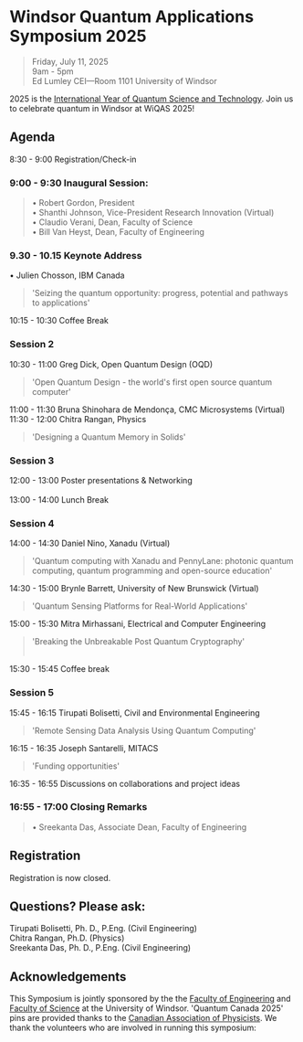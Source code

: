 # Windsor Quantum Applications Symposium 2025
> Friday, July 11, 2025 <br/>
> 9am - 5pm <br/>
> Ed Lumley CEI—Room 1101 University of Windsor <br/>

2025 is the [International Year of Quantum Science and Technology](https://quantum2025.org/).  Join us to celebrate quantum in Windsor at WiQAS 2025!  <br/>

## Agenda
8:30 -	   9:00	Registration/Check-in <br/>
### 9:00 -	   9:30	Inaugural Session:
> •	Robert Gordon, President<br/>
> •	Shanthi Johnson, Vice-President Research Innovation (Virtual) <br/>
> •	Claudio Verani, Dean, Faculty of Science<br/>
> •	Bill Van Heyst, Dean, Faculty of Engineering<br/>

### 9.30 -	 10.15	Keynote Address
•	Julien Chosson, IBM Canada <br/>
> 'Seizing the quantum opportunity: progress, potential and pathways to applications' <br/>

10:15 -	 10:30	Coffee Break<br/>
### Session 2
10:30 -	 11:00	Greg Dick, Open Quantum Design (OQD)<br/>
> 'Open Quantum Design - the world's first open source quantum computer' <br/>

11:00 -	 11:30	Bruna Shinohara de Mendonça, CMC Microsystems (Virtual) <br/>
11:30 -	 12:00	Chitra Rangan, Physics <br/>
> 'Designing a Quantum Memory in Solids' <br/>

### Session 3
12:00 -	13:00	Poster presentations & Networking<br/><br/>
13:00 -	14:00	Lunch Break<br/>
### Session 4
14:00 -	 14:30	Daniel Nino, Xanadu (Virtual) <br/>
> 'Quantum computing with Xanadu and PennyLane: photonic quantum computing, quantum programming and open-source education' <br/>

14:30 -	 15:00	Brynle Barrett, University of New Brunswick (Virtual)<br/>
> 'Quantum Sensing Platforms for Real-World Applications' <br/>

15:00 -	 15:30	Mitra Mirhassani, Electrical and Computer Engineering<br/>
> 'Breaking the Unbreakable Post Quantum Cryptography' <br/><br/>

15:30 -	 15:45	Coffee break<br/>
### Session 5
15:45 -	 16:15	Tirupati Bolisetti, Civil and Environmental Engineering <br/>
> 'Remote Sensing Data Analysis Using Quantum Computing' <br/>

16:15 -	 16:35	Joseph Santarelli, MITACS <br/>
> 'Funding opportunities' <br/>

16:35	-  16:55	Discussions on collaborations and project ideas <br/>
### 16:55	-  17:00	Closing Remarks
> •	Sreekanta Das, Associate Dean, Faculty of Engineering <br/>

## Registration
Registration is now closed.  

## Questions?  Please ask:
Tirupati Bolisetti, Ph. D., P.Eng. (Civil Engineering) <br/>
Chitra Rangan, Ph.D. (Physics) <br/>
Sreekanta Das, Ph. D., P.Eng. (Civil Engineering) <br/>

## Acknowledgements
This Symposium is jointly sponsored by the the [Faculty of Engineering](https://www.uwindsor.ca/engineering/) and [Faculty of Science](https://www.uwindsor.ca/science/) at the University of Windsor.  'Quantum Canada 2025' pins are provided thanks to the [Canadian Association of Physicists](https://iyqcda.cap.ca/).  We thank the volunteers who are involved in running this symposium: 
